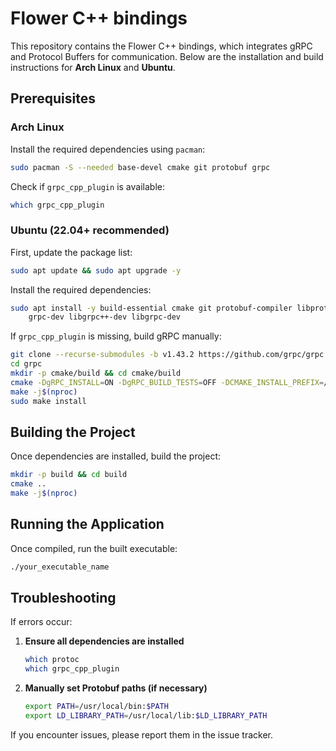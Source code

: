 # Flower C++ bindings

This repository contains the Flower C++ bindings, which integrates gRPC and Protocol Buffers for communication. Below are the installation and build instructions for **Arch Linux** and **Ubuntu**.

## Prerequisites

### Arch Linux
Install the required dependencies using `pacman`:
```bash
sudo pacman -S --needed base-devel cmake git protobuf grpc
```

Check if `grpc_cpp_plugin` is available:
```bash
which grpc_cpp_plugin
```

### Ubuntu (22.04+ recommended)
First, update the package list:
```bash
sudo apt update && sudo apt upgrade -y
```
Install the required dependencies:
```bash
sudo apt install -y build-essential cmake git protobuf-compiler libprotobuf-dev \
    grpc-dev libgrpc++-dev libgrpc-dev
```
If `grpc_cpp_plugin` is missing, build gRPC manually:
```bash
git clone --recurse-submodules -b v1.43.2 https://github.com/grpc/grpc.git
cd grpc
mkdir -p cmake/build && cd cmake/build
cmake -DgRPC_INSTALL=ON -DgRPC_BUILD_TESTS=OFF -DCMAKE_INSTALL_PREFIX=/usr/local ..
make -j$(nproc)
sudo make install
```

## Building the Project
Once dependencies are installed, build the project:
```bash
mkdir -p build && cd build
cmake ..
make -j$(nproc)
```

## Running the Application
Once compiled, run the built executable:
```bash
./your_executable_name
```

## Troubleshooting
If errors occur:
1. **Ensure all dependencies are installed**
   ```bash
   which protoc
   which grpc_cpp_plugin
   ```
2. **Manually set Protobuf paths (if necessary)**
   ```bash
   export PATH=/usr/local/bin:$PATH
   export LD_LIBRARY_PATH=/usr/local/lib:$LD_LIBRARY_PATH
   ```

If you encounter issues, please report them in the issue tracker.

